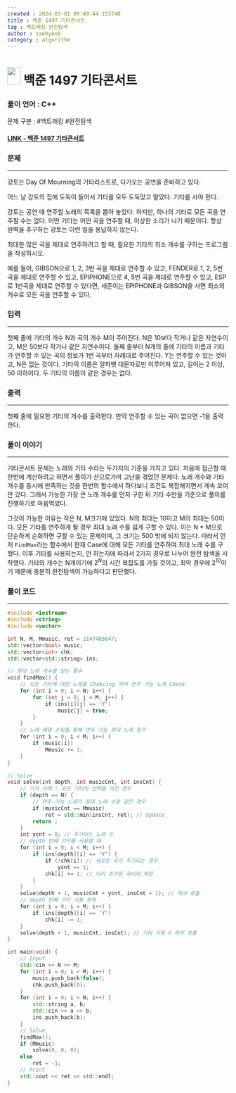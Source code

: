 ```yaml
---
created : 2024-03-01 09:49:44.153740
title : 백준 1497 기타콘서트
tag : 백트래킹 완전탐색
author : taehyeok
category : algorithm
---
```

# <img src="https://d2gd6pc034wcta.cloudfront.net/tier/10.svg" width="30" height="40"> 백준 1497 기타콘서트

### 풀이 언어 : C++

문제 구분 : #백트래킹 #완전탐색
#### [LINK - 백준 1497 기타콘서트](https://www.acmicpc.net/problem/1497)

### 문제

<hr>


강토는 Day Of Mourning의 기타리스트로, 다가오는 공연을 준비하고 있다.

어느 날 강토의 집에 도둑이 들어서 기타를 모두 도둑맞고 말았다. 기타를 사야 한다.

강토는 공연 때 연주할 노래의 목록을 뽑아 놓았다. 하지만, 하나의 기타로 모든 곡을 연주할 수는 없다. 어떤 기타는 어떤 곡을 연주할 때, 이상한 소리가 나기 때문이다. 항상 완벽을 추구하는 강토는 이런 일을 용납하지 않는다.

최대한 많은 곡을 제대로 연주하려고 할 때, 필요한 기타의 최소 개수를 구하는 프로그램을 작성하시오.

예를 들어, GIBSON으로 1, 2, 3번 곡을 제대로 연주할 수 있고, FENDER로 1, 2, 5번 곡을 제대로 연주할 수 있고, EPIPHONE으로 4, 5번 곡을 제대로 연주할 수 있고, ESP로 1번곡을 제대로 연주할 수 있다면, 세준이는 EPIPHONE과 GIBSON을 사면 최소의 개수로 모든 곡을 연주할 수 있다. 

### 입력

<hr>

첫째 줄에 기타의 개수 N과 곡의 개수 M이 주어진다. N은 10보다 작거나 같은 자연수이고, M은 50보다 작거나 같은 자연수이다. 둘째 줄부터 N개의 줄에 기타의 이름과 기타가 연주할 수 있는 곡의 정보가 1번 곡부터 차례대로 주어진다. Y는 연주할 수 있는 것이고, N은 없는 것이다. 기타의 이름은 알파벳 대문자로만 이루어져 있고, 길이는 2 이상, 50 이하이다. 두 기타의 이름이 같은 경우는 없다.

### 출력

<hr>


첫째 줄에 필요한 기타의 개수를 출력한다. 만약 연주할 수 있는 곡이 없으면 -1을 출력한다.

### 풀이 이야기

<hr>


기타콘서트 문제는 노래와 기타 수라는 두가지의 기준을 가지고 있다. 처음에 접근할 때 한번에 계산하려고 하면서 풀이가 산으로가며 고난을 겪었던 문제다. 노래 개수와 기타 개수를 동시에 만족하는 것을 한번의 함수에서 하다보니 조건도 복잡해지면서 계속 꼬여만 갔다. 그래서 가능한 가장 큰 노래 개수를 먼저 구한 뒤 기타 수만을 기준으로 풀이를 진행하기로 마음먹었다.

그것이 가능한 이유는 작은 N, M크기에 있었다. N의 최대는 10이고 M의 최대는 50이다. 모든 기타를 연주하게 될 경우 최대 노래 수를 쉽게 구할 수 있다. 이는 N * M으로 단순하게 순회하면 구할 수 있는 문제이며, 그 크기는 500 밖에 되지 않는다. 따라서 먼저 `FindMax`라는 함수에서 현재 Case에 대해 모든 기타를 연주하여 최대 노래 수를 구했다. 이후 기타를 사용하는지, 안 하는지에 따라서 2가지 경우로 나누어 완전 탐색을 시작했다. 기타의 개수는 N개이기에 $2^N$의 시간 복잡도를 가질 것이고, 최악 경우에 $2^{10}$이기 때문에 충분히 완전탐색이 가능하다고 판단했다.
### 풀이 코드

<hr>


``` c++
#include <iostream>
#include <string>
#include <vector>

int N, M, Mmusic, ret = 2147483647;
std::vector<bool> music;
std::vector<int> chk;
std::vector<std::string> ins;

// 최대 노래 개수를 찾는 함수
void findMax() {
    // 모든 기타에 대한 노래를 Chekcing 하며 연주 가능 노래 Check
    for (int i = 0; i < N; i++) {
        for (int j = 0; j < M; j++) {
            if (ins[i][j] == 'Y')
                music[j] = true;
        }
    }
    // 노래 배열 순회를 통해 연주 가능 최대 노래 찾기
    for (int i = 0; i < M; i++) {
        if (music[i])
            Mmusic += 1;
    }
}

// Solve
void solve(int depth, int musicCnt, int insCnt) {
    // 기저 사례 : 모든 기타의 선택을 마친 경우
    if (depth == N) {
        // 연주 가능 노래가 최대 노래 수랑 같은 경우
        if (musicCnt == Mmusic) 
            ret = std::min(insCnt, ret); // Update
        return ;
    }
    int ycnt = 0; // 추가되는 노래 수
    // depth 번째 기타를 사용할 때
    for (int i = 0; i < M; i++) {
        if (ins[depth][i] == 'Y') {
            if (!chk[i]) // 새로운 곡이 추가되는 경우
                ycnt += 1;
            chk[i] += 1; // 이미 추가된 곡이라 체킹
        }
    }
    solve(depth + 1, musicCnt + ycnt, insCnt + 1); // 재귀 호출
    // depth 번째 기타 사용 원복
    for (int i = 0; i < M; i++) {
        if (ins[depth][i] == 'Y')
            chk[i] -= 1;
    }
    solve(depth + 1, musicCnt, insCnt); // 기타 사용 X 재귀 호출
}

int main(void) {
    // Input
    std::cin >> N >> M;
    for (int i = 0; i < M; i++) {
        music.push_back(false);
        chk.push_back(0);
    }
    for (int i = 0; i < N; i++) {
        std::string a, b;
        std::cin >> a >> b;
        ins.push_back(b);
    }
    // Solve
    findMax();
    if (Mmusic)
        solve(0, 0, 0);
    else
        ret = -1;
    // Print
    std::cout << ret << std::endl;
}
```
